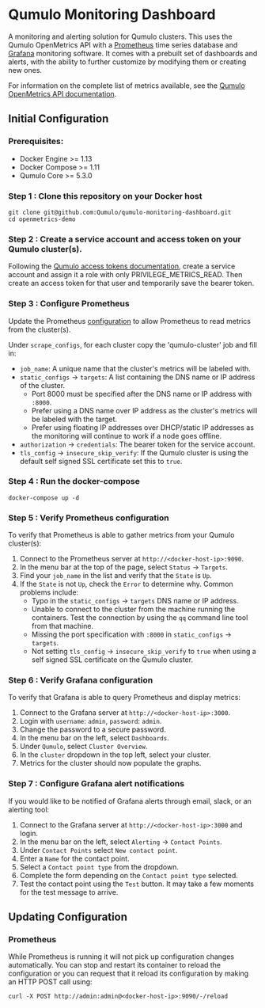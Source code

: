 Qumulo Monitoring Dashboard
===========================

A monitoring and alerting solution for Qumulo clusters. This uses the Qumulo OpenMetrics API with a
[Prometheus](https://prometheus.io/) time series database and [Grafana](http://grafana.org/)
monitoring software. It comes with a prebuilt set of dashboards and alerts, with the ability to
further customize by modifying them or creating new ones.

For information on the complete list of metrics available, see the
[Qumulo OpenMetrics API documentation](https://docs.qumulo.com/administrator-guide/qumulo-core/openmetrics-api-specification.html).

## Initial Configuration

### Prerequisites:

* Docker Engine >= 1.13
* Docker Compose >= 1.11
* Qumulo Core >= 5.3.0


### Step 1 : Clone this repository on your Docker host
```
git clone git@github.com:Qumulo/qumulo-monitoring-dashboard.git
cd openmetrics-demo
```

### Step 2 : Create a service account and access token on your Qumulo cluster(s).
Following the [Qumulo access tokens documentation](https://docs.qumulo.com/administrator-guide/qumulo-core/access-tokens.html),
create a service account and assign it a role with only PRIVILEGE_METRICS_READ. Then create an
access token for that user and temporarily save the bearer token.

### Step 3 : Configure Prometheus
Update the Prometheus [configuration](/prometheus/prometheus.yml#L21-L21) to allow Prometheus to
read metrics from the cluster(s).

Under `scrape_configs`, for each cluster copy the 'qumulo-cluster' job and fill in:

* `job_name`: A unique name that the cluster's metrics will be labeled with.
* `static_configs` -> `targets`: A list containing the DNS name or IP address of the cluster.
    * Port 8000 must be specified after the DNS name or IP address with `:8000`.
    * Prefer using a DNS name over IP address as the cluster's metrics will be labeled with the
    target.
    * Prefer using floating IP addresses over DHCP/static IP addresses as the monitoring will
    continue to work if a node goes offline.
* `authorization` -> `credentials`: The bearer token for the service account.
* `tls_config` -> `insecure_skip_verify`: If the Qumulo cluster is using the default self signed SSL
    certificate set this to `true`.

### Step 4 : Run the docker-compose
```
docker-compose up -d
```

### Step 5 : Verify Prometheus configuration
To verify that Prometheus is able to gather metrics from your Qumulo cluster(s):
1. Connect to the Prometheus server at `http://<docker-host-ip>:9090`.
2. In the menu bar at the top of the page, select `Status` -> `Targets`.
3. Find your `job_name` in the list and verify that the `State` is `Up`.
4. If the `State` is not `Up`, check the `Error` to determine why. Common problems include:
    * Typo in the `static_configs` -> `targets` DNS name or IP address.
    * Unable to connect to the cluster from the machine running the containers. Test the connection
    by using the `qq` command line tool from that machine.
    * Missing the port specification with `:8000` in `static_configs` -> `targets`.
    * Not setting `tls_config` -> `insecure_skip_verify` to `true` when using a self signed SSL
    certificate on the Qumulo cluster.

### Step 6 : Verify Grafana configuration
To verify that Grafana is able to query Prometheus and display metrics:
1. Connect to the Grafana server at `http://<docker-host-ip>:3000`.
2. Login with `username`: `admin`, `password`: `admin`.
3. Change the password to a secure password.
4. In the menu bar on the left, select `Dashboards`.
5. Under `Qumulo`, select `Cluster Overview`.
6. In the `cluster` dropdown in the top left, select your cluster.
7. Metrics for the cluster should now populate the graphs.

### Step 7 : Configure Grafana alert notifications
If you would like to be notified of Grafana alerts through email, slack, or an alerting tool:
1. Connect to the Grafana server at `http://<docker-host-ip>:3000` and login.
2. In the menu bar on the left, select `Alerting` -> `Contact Points`.
3. Under `Contact Points` select `New contact point`.
4. Enter a `Name` for the contact point.
5. Select a `Contact point type` from the dropdown.
6. Complete the form depending on the `Contact point type` selected.
7. Test the contact point using the `Test` button. It may take a few moments for the test message to
  arrive.


## Updating Configuration
### Prometheus
While Prometheus is running it will not pick up configuration changes automatically. You can stop
and restart its container to reload the configuration or you can request that it reload its
configuration by making an HTTP POST call using:
```
curl -X POST http://admin:admin@<docker-host-ip>:9090/-/reload
```
